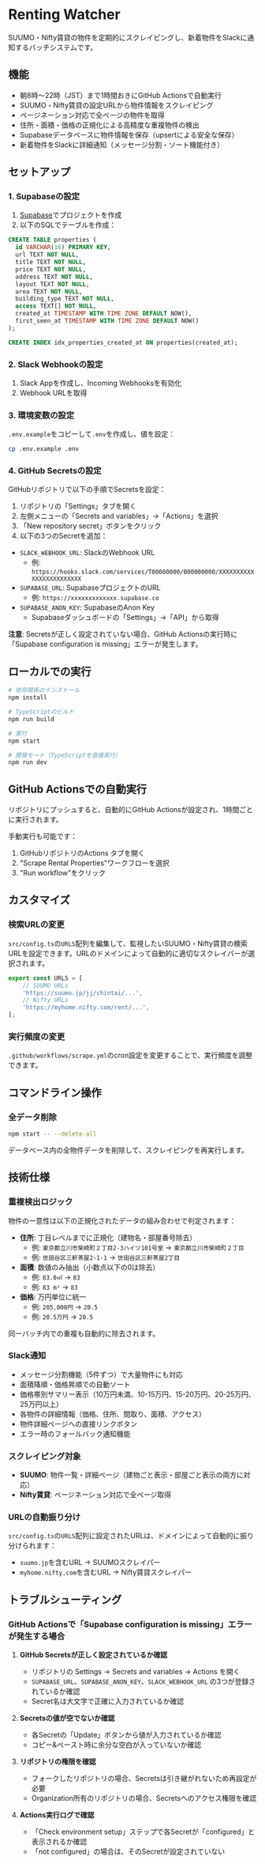 # Renting Watcher

SUUMO・Nifty賃貸の物件を定期的にスクレイピングし、新着物件をSlackに通知するバッチシステムです。

## 機能

- 朝8時〜22時（JST）まで1時間おきにGitHub Actionsで自動実行
- SUUMO・Nifty賃貸の設定URLから物件情報をスクレイピング
- ページネーション対応で全ページの物件を取得
- 住所・面積・価格の正規化による高精度な重複物件の検出
- Supabaseデータベースに物件情報を保存（upsertによる安全な保存）
- 新着物件をSlackに詳細通知（メッセージ分割・ソート機能付き）

## セットアップ

### 1. Supabaseの設定

1. [Supabase](https://supabase.com)でプロジェクトを作成
2. 以下のSQLでテーブルを作成：

```sql
CREATE TABLE properties (
  id VARCHAR(16) PRIMARY KEY,
  url TEXT NOT NULL,
  title TEXT NOT NULL,
  price TEXT NOT NULL,
  address TEXT NOT NULL,
  layout TEXT NOT NULL,
  area TEXT NOT NULL,
  building_type TEXT NOT NULL,
  access TEXT[] NOT NULL,
  created_at TIMESTAMP WITH TIME ZONE DEFAULT NOW(),
  first_seen_at TIMESTAMP WITH TIME ZONE DEFAULT NOW()
);

CREATE INDEX idx_properties_created_at ON properties(created_at);
```

### 2. Slack Webhookの設定

1. Slack Appを作成し、Incoming Webhooksを有効化
2. Webhook URLを取得

### 3. 環境変数の設定

`.env.example`をコピーして`.env`を作成し、値を設定：

```bash
cp .env.example .env
```

### 4. GitHub Secretsの設定

GitHubリポジトリで以下の手順でSecretsを設定：

1. リポジトリの「Settings」タブを開く
2. 左側メニューの「Secrets and variables」→「Actions」を選択
3. 「New repository secret」ボタンをクリック
4. 以下の3つのSecretを追加：

- `SLACK_WEBHOOK_URL`: SlackのWebhook URL
  - 例: `https://hooks.slack.com/services/T00000000/B00000000/XXXXXXXXXXXXXXXXXXXXXXXX`
- `SUPABASE_URL`: SupabaseプロジェクトのURL
  - 例: `https://xxxxxxxxxxxxx.supabase.co`
- `SUPABASE_ANON_KEY`: SupabaseのAnon Key
  - Supabaseダッシュボードの「Settings」→「API」から取得

**注意**: Secretsが正しく設定されていない場合、GitHub Actionsの実行時に「Supabase configuration is missing」エラーが発生します。

## ローカルでの実行

```bash
# 依存関係のインストール
npm install

# TypeScriptのビルド
npm run build

# 実行
npm start

# 開発モード（TypeScriptを直接実行）
npm run dev
```

## GitHub Actionsでの自動実行

リポジトリにプッシュすると、自動的にGitHub Actionsが設定され、1時間ごとに実行されます。

手動実行も可能です：
1. GitHubリポジトリのActions タブを開く
2. "Scrape Rental Properties"ワークフローを選択
3. "Run workflow"をクリック

## カスタマイズ

### 検索URLの変更

`src/config.ts`の`URLS`配列を編集して、監視したいSUUMO・Nifty賃貸の検索URLを設定できます。URLのドメインによって自動的に適切なスクレイパーが選択されます。

```typescript
export const URLS = [
    // SUUMO URLs
    'https://suumo.jp/jj/chintai/...',
    // Nifty URLs  
    'https://myhome.nifty.com/rent/...',
];
```

### 実行頻度の変更

`.github/workflows/scrape.yml`のcron設定を変更することで、実行頻度を調整できます。

## コマンドライン操作

### 全データ削除

```bash
npm start -- --delete-all
```

データベース内の全物件データを削除して、スクレイピングを再実行します。

## 技術仕様

### 重複検出ロジック

物件の一意性は以下の正規化されたデータの組み合わせで判定されます：

- **住所**: 丁目レベルまでに正規化（建物名・部屋番号除去）
  - 例: `東京都立川市柴崎町２丁目2-3ハイツ101号室` → `東京都立川市柴崎町２丁目`
  - 例: `世田谷区三軒茶屋2-1-1` → `世田谷区三軒茶屋2丁目`
- **面積**: 数値のみ抽出（小数点以下の0は除去）
  - 例: `83.0㎡` → `83`
  - 例: `83 m²` → `83`
- **価格**: 万円単位に統一
  - 例: `205,000円` → `20.5`
  - 例: `20.5万円` → `20.5`

同一バッチ内での重複も自動的に除去されます。

### Slack通知

- メッセージ分割機能（5件ずつ）で大量物件にも対応
- 面積降順・価格昇順での自動ソート
- 価格帯別サマリー表示（10万円未満、10-15万円、15-20万円、20-25万円、25万円以上）
- 各物件の詳細情報（価格、住所、間取り、面積、アクセス）
- 物件詳細ページへの直接リンクボタン
- エラー時のフォールバック通知機能

### スクレイピング対象

- **SUUMO**: 物件一覧・詳細ページ（建物ごと表示・部屋ごと表示の両方に対応）
- **Nifty賃貸**: ページネーション対応で全ページ取得

### URLの自動振り分け

`src/config.ts`の`URLS`配列に設定されたURLは、ドメインによって自動的に振り分けられます：
- `suumo.jp`を含むURL → SUUMOスクレイパー
- `myhome.nifty.com`を含むURL → Nifty賃貸スクレイパー

## トラブルシューティング

### GitHub Actionsで「Supabase configuration is missing」エラーが発生する場合

1. **GitHub Secretsが正しく設定されているか確認**
   - リポジトリの Settings → Secrets and variables → Actions を開く
   - `SUPABASE_URL`、`SUPABASE_ANON_KEY`、`SLACK_WEBHOOK_URL` の3つが登録されているか確認
   - Secret名は大文字で正確に入力されているか確認

2. **Secretsの値が空でないか確認**
   - 各Secretの「Update」ボタンから値が入力されているか確認
   - コピー&ペースト時に余分な空白が入っていないか確認

3. **リポジトリの権限を確認**
   - フォークしたリポジトリの場合、Secretsは引き継がれないため再設定が必要
   - Organization所有のリポジトリの場合、Secretsへのアクセス権限を確認

4. **Actions実行ログで確認**
   - 「Check environment setup」ステップで各Secretが「configured」と表示されるか確認
   - 「not configured」の場合は、そのSecretが設定されていない